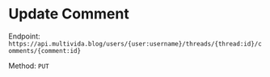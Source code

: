 # Update Comment

Endpoint: `https://api.multivida.blog/users/{user:username}/threads/{thread:id}/comments/{comment:id}`

Method: `PUT`
